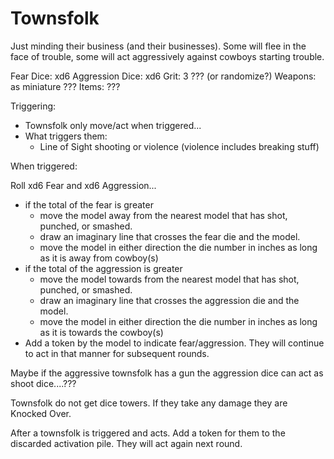 # Townsfolk

Just minding their business (and their businesses). Some will flee in the face of trouble, some will act aggressively against cowboys starting trouble.

Fear Dice: xd6
Aggression Dice: xd6
Grit: 3 ??? (or randomize?)
Weapons: as miniature ???
Items: ???


Triggering:
- Townsfolk only move/act when triggered...
- What triggers them:
  - Line of Sight shooting or violence (violence includes breaking stuff)

When triggered:


Roll xd6 Fear and xd6 Aggression...
- if the total of the fear is greater
  - move the model away from the nearest model that has shot, punched, or smashed.
  - draw an imaginary line that crosses the fear die and the model.
  - move the model in either direction the die number in inches as long as it is away from cowboy(s)
- if the total of the aggression is greater
  - move the model towards from the nearest model that has shot, punched, or smashed.
  - draw an imaginary line that crosses the aggression die and the model.
  - move the model in either direction the die number in inches as long as it is towards the cowboy(s)
- Add a token by the model to indicate fear/aggression. They will continue to act in that manner for subsequent rounds.

Maybe if the aggressive townsfolk has a gun the aggression dice can act as shoot dice....???

Townsfolk do not get dice towers. If they take any damage they are Knocked Over.

After a townsfolk is triggered and acts. Add a token for them to the discarded activation pile. They will act again next round.

